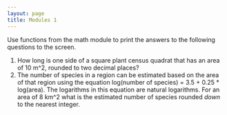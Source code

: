 ```yaml
---
layout: page
title: Modules 1
---
```


Use functions from the math module to print the answers to the following
questions to the screen.

1.  How long is one side of a square plant census quadrat that has an
    area of 10 m^2, rounded to two decimal places?
2.  The number of species in a region can be estimated based on the area
    of that region using the equation log(number of species) = 3.5 +
    0.25 * log(area). The logarithms in this equation are natural
    logarithms. For an area of 8 km^2 what is the estimated number of
    species rounded *down* to the nearest integer.

